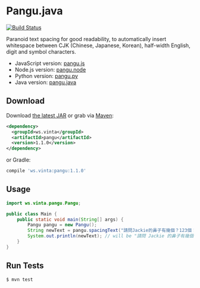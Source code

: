 Pangu.java
==========

[![Build Status](http://img.shields.io/travis/vinta/pangu.java/master.svg?style=flat-square)](https://travis-ci.org/vinta/pangu.java)

Paranoid text spacing for good readability, to automatically insert whitespace between CJK (Chinese, Japanese, Korean), half-width English, digit and symbol characters.

* JavaScript version: [pangu.js](https://github.com/vinta/paranoid-auto-spacing/blob/master/src/pangu.js)
* Node.js version: [pangu.node](https://github.com/huei90/pangu.node)
* Python version: [pangu.py](https://github.com/vinta/pangu.py)
* Java version: [pangu.java](https://github.com/vinta/pangu.java)

## Download

Download [the latest JAR](https://search.maven.org/remote_content?g=ws.vinta&a=pangu&v=LATEST) or grab via [Maven](http://search.maven.org/#search%7Cgav%7C1%7Cg%3A%22ws.vinta%22%20AND%20a%3A%22pangu%22):

``` xml
<dependency>
  <groupId>ws.vinta</groupId>
  <artifactId>pangu</artifactId>
  <version>1.1.0</version>
</dependency>
```

or Gradle:

``` groovy
compile 'ws.vinta:pangu:1.1.0'
```

## Usage

``` java
import ws.vinta.pangu.Pangu;

public class Main {
    public static void main(String[] args) {
        Pangu pangu = new Pangu();
        String newText = pangu.spacingText("請問Jackie的鼻子有幾個？123個！");
        System.out.println(newText); // will be "請問 Jackie 的鼻子有幾個？123 個！"
    }
}
```

## Run Tests

``` bash
$ mvn test
```
